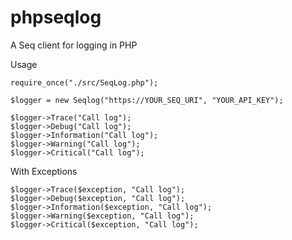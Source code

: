 # phpseqlog
A Seq client for logging in PHP

Usage
```
require_once("./src/SeqLog.php");

$logger = new Seqlog("https://YOUR_SEQ_URI", "YOUR_API_KEY");

$logger->Trace("Call log");
$logger->Debug("Call log");
$logger->Information("Call log");
$logger->Warning("Call log");
$logger->Critical("Call log");

```

With Exceptions

```
$logger->Trace($exception, "Call log");
$logger->Debug($exception, "Call log");
$logger->Information($exception, "Call log");
$logger->Warning($exception, "Call log");
$logger->Critical($exception, "Call log");
```
